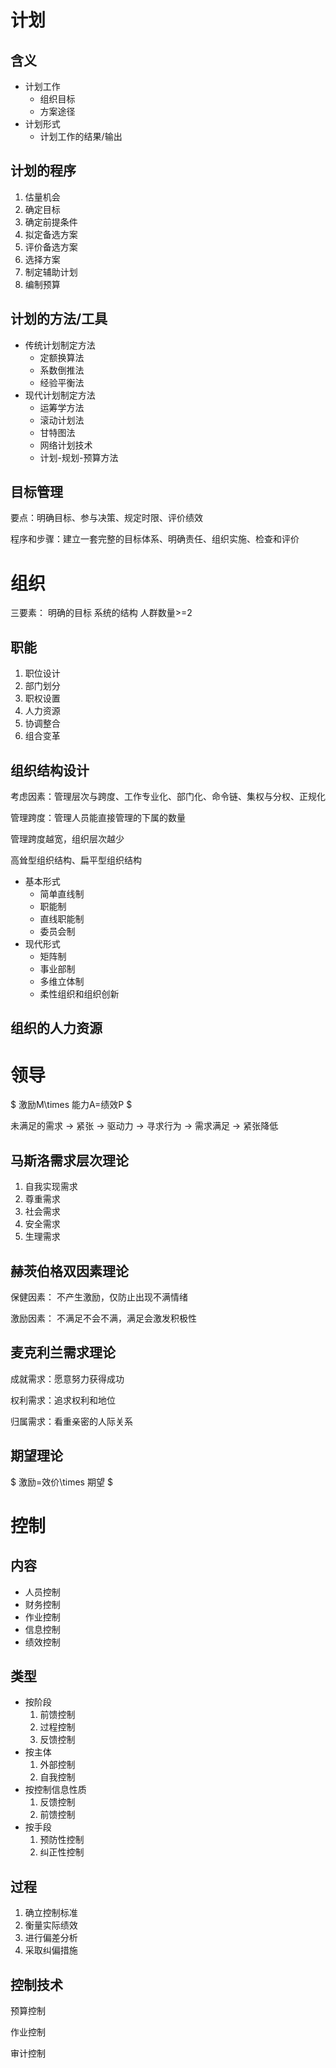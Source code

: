 # 计划

## 含义

* 计划工作
  * 组织目标
  * 方案途径
* 计划形式
  * 计划工作的结果/输出

## 计划的程序

1. 估量机会
2. 确定目标
3. 确定前提条件
4. 拟定备选方案
5. 评价备选方案
6. 选择方案
7. 制定辅助计划
8. 编制预算

## 计划的方法/工具

* 传统计划制定方法
  * 定额换算法
  * 系数倒推法
  * 经验平衡法
* 现代计划制定方法
  * 运筹学方法
  * 滚动计划法
  * 甘特图法
  * 网络计划技术
  * 计划-规划-预算方法

## 目标管理

要点：明确目标、参与决策、规定时限、评价绩效

程序和步骤：建立一套完整的目标体系、明确责任、组织实施、检查和评价

# 组织

三要素：
明确的目标
系统的结构
人群数量>=2

## 职能

1. 职位设计
2. 部门划分
3. 职权设置
4. 人力资源
5. 协调整合
6. 组合变革

## 组织结构设计

考虑因素：管理层次与跨度、工作专业化、部门化、命令链、集权与分权、正规化

管理跨度：管理人员能直接管理的下属的数量

管理跨度越宽，组织层次越少

高耸型组织结构、扁平型组织结构

* 基本形式
  * 简单直线制
  * 职能制
  * 直线职能制
  * 委员会制
* 现代形式
  * 矩阵制
  * 事业部制
  * 多维立体制
  * 柔性组织和组织创新

## 组织的人力资源

# 领导

$
激励M\times 能力A=绩效P
$

未满足的需求 -> 紧张 -> 驱动力 -> 寻求行为 -> 需求满足 -> 紧张降低

## 马斯洛需求层次理论

1. 自我实现需求
2. 尊重需求
3. 社会需求
4. 安全需求
5. 生理需求

## 赫茨伯格双因素理论

保健因素： 不产生激励，仅防止出现不满情绪

激励因素： 不满足不会不满，满足会激发积极性

## 麦克利兰需求理论

成就需求：愿意努力获得成功

权利需求：追求权利和地位

归属需求：看重亲密的人际关系

## 期望理论

$
激励=效价\times 期望
$

# 控制

## 内容

* 人员控制
* 财务控制
* 作业控制
* 信息控制
* 绩效控制

## 类型

* 按阶段
  1. 前馈控制
  2. 过程控制
  3. 反馈控制
* 按主体
  1. 外部控制
  2. 自我控制
* 按控制信息性质
  1. 反馈控制
  2. 前馈控制
* 按手段
  1. 预防性控制
  2. 纠正性控制

## 过程

1. 确立控制标准
2. 衡量实际绩效
3. 进行偏差分析
4. 采取纠偏措施

## 控制技术

预算控制

作业控制

审计控制